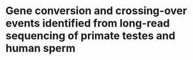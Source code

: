 # Gene conversion and crossing-over events identified from long-read sequencing of primate testes and human sperm
